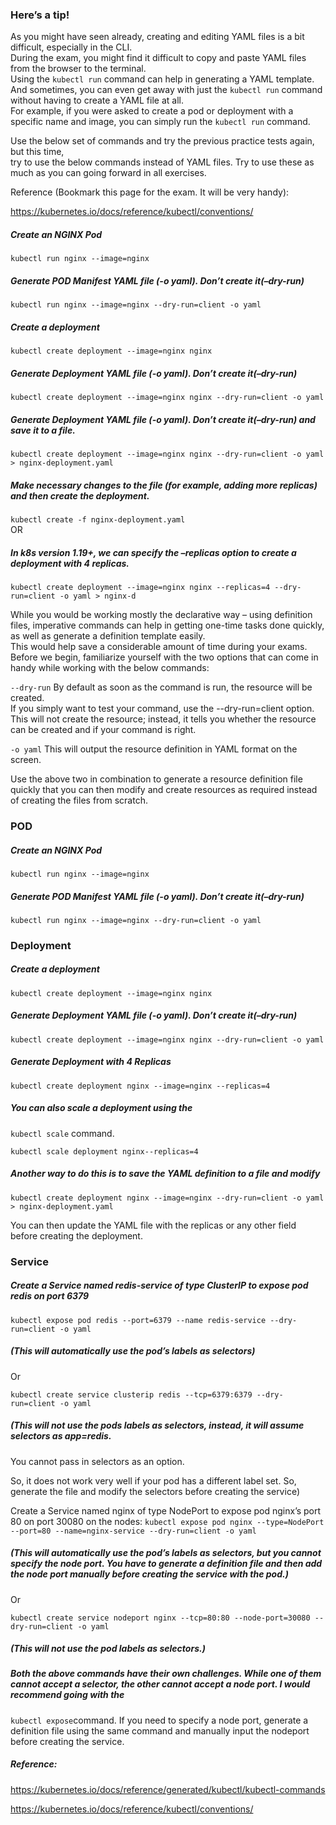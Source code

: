### Here’s a tip!

As you might have seen already, creating and editing YAML files is a bit difficult, especially in the CLI. <br>
During the exam, you might find it difficult to copy and paste YAML files from the browser to the terminal. <br>
Using the `kubectl run` command can help in generating a YAML template. <br>
And sometimes, you can even get away with just the `kubectl run` command without having to create a YAML file at all.  <br>
For example, if you were asked to create a pod or deployment with a specific name and image, you can simply run the `kubectl run` command. <br>

Use the below set of commands and try the previous practice tests again, but this time, <br> 
try to use the below commands instead of YAML files. Try to use these as much as you can going forward in all exercises. <br>

Reference (Bookmark this page for the exam. It will be very handy):<br>

https://kubernetes.io/docs/reference/kubectl/conventions/ <br> 

##### Create an NGINX Pod <br>
`kubectl run nginx --image=nginx` <br>

##### Generate POD Manifest YAML file (-o yaml). Don’t create it(–dry-run) <br>
`kubectl run nginx --image=nginx --dry-run=client -o yaml` <br>

##### Create a deployment<br>
`kubectl create deployment --image=nginx nginx` <br>

##### Generate Deployment YAML file (-o yaml). Don’t create it(–dry-run) <br>
`kubectl create deployment --image=nginx nginx --dry-run=client -o yaml` <br>

##### Generate Deployment YAML file (-o yaml). Don’t create it(–dry-run) and save it to a file. <br>
`kubectl create deployment --image=nginx nginx --dry-run=client -o yaml > nginx-deployment.yaml` <br>

##### Make necessary changes to the file (for example, adding more replicas) and then create the deployment. <br>
`kubectl create -f nginx-deployment.yaml` <br>
OR <br>

##### In k8s version 1.19+, we can specify the –replicas option to create a deployment with 4 replicas. <br>
`kubectl create deployment --image=nginx nginx --replicas=4 --dry-run=client -o yaml > nginx-d` <br>


While you would be working mostly the declarative way – using definition files, imperative commands can help in getting one-time tasks done quickly, as well as generate a definition template easily. <br>
This would help save a considerable amount of time during your exams. Before we begin, familiarize yourself with the two options that can come in handy while working with the below commands: <br>

`--dry-run` By default as soon as the command is run, the resource will be created. <br>
If you simply want to test your command, use the --dry-run=client option. This will not create the resource; instead, it tells you whether the resource can be created and if your command is right. <br>

`-o yaml` This will output the resource definition in YAML format on the screen. <br>

Use the above two in combination to generate a resource definition file quickly that you can then modify and create resources as required instead of creating the files from scratch. <br>

### POD
##### Create an NGINX Pod
`kubectl run nginx --image=nginx`

##### Generate POD Manifest YAML file (-o yaml). Don’t create it(–dry-run)
`kubectl run nginx --image=nginx --dry-run=client -o yaml`

### Deployment
##### Create a deployment
`kubectl create deployment --image=nginx nginx`

##### Generate Deployment YAML file (-o yaml). Don’t create it(–dry-run)
`kubectl create deployment --image=nginx nginx --dry-run=client -o yaml`

##### Generate Deployment with 4 Replicas
`kubectl create deployment nginx --image=nginx --replicas=4`

##### You can also scale a deployment using the
`kubectl scale` command.

`kubectl scale deployment nginx--replicas=4`

##### Another way to do this is to save the YAML definition to a file and modify
`kubectl create deployment nginx --image=nginx --dry-run=client -o yaml > nginx-deployment.yaml`

You can then update the YAML file with the replicas or any other field before creating the deployment.

### Service

##### Create a Service named redis-service of type ClusterIP to expose pod redis on port 6379

```kubectl expose pod redis --port=6379 --name redis-service --dry-run=client -o yaml```
##### (This will automatically use the pod’s labels as selectors)

Or

`kubectl create service clusterip redis --tcp=6379:6379 --dry-run=client -o yaml`
##### (This will not use the pods labels as selectors, instead, it will assume selectors as app=redis.

You cannot pass in selectors as an option.

So, it does not work very well if your pod has a different label set. So, generate the file and modify the selectors before creating the service)

Create a Service named nginx of type NodePort to expose pod nginx’s port 80 on port 30080 on the nodes:
`kubectl expose pod nginx --type=NodePort --port=80 --name=nginx-service --dry-run=client -o yaml`

##### (This will automatically use the pod’s labels as selectors, but you cannot specify the node port. You have to generate a definition file and then add the node port manually before creating the service with the pod.)
Or

`kubectl create service nodeport nginx --tcp=80:80 --node-port=30080 --dry-run=client -o yaml`

##### (This will not use the pod labels as selectors.)
##### Both the above commands have their own challenges. While one of them cannot accept a selector, the other cannot accept a node port. I would recommend going with the
`kubectl expose`command. If you need to specify a node port, generate a definition file using the same command and manually input the nodeport before creating the service.

##### Reference:
https://kubernetes.io/docs/reference/generated/kubectl/kubectl-commands

https://kubernetes.io/docs/reference/kubectl/conventions/

